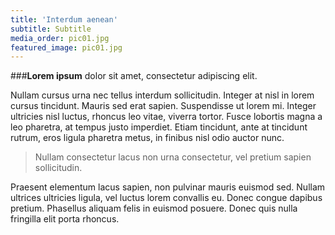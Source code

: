 ```yaml
---
title: 'Interdum aenean'
subtitle: Subtitle
media_order: pic01.jpg
featured_image: pic01.jpg
---
```


###**Lorem ipsum** dolor sit amet, consectetur adipiscing elit.

Nullam cursus urna nec tellus interdum sollicitudin. Integer at nisl in lorem cursus tincidunt. Mauris sed erat sapien. Suspendisse ut lorem mi. Integer ultricies nisl luctus, rhoncus leo vitae, viverra tortor. Fusce lobortis magna a leo pharetra, at tempus justo imperdiet. Etiam tincidunt, ante at tincidunt rutrum, eros ligula pharetra metus, in finibus nisl odio auctor nunc. 

> Nullam consectetur lacus non urna 
> consectetur, vel pretium sapien 
> sollicitudin. 

Praesent elementum lacus sapien, non pulvinar mauris euismod sed. Nullam ultrices ultricies ligula, vel luctus lorem convallis eu. Donec congue dapibus pretium. Phasellus aliquam felis in euismod posuere. Donec quis nulla fringilla elit porta rhoncus.